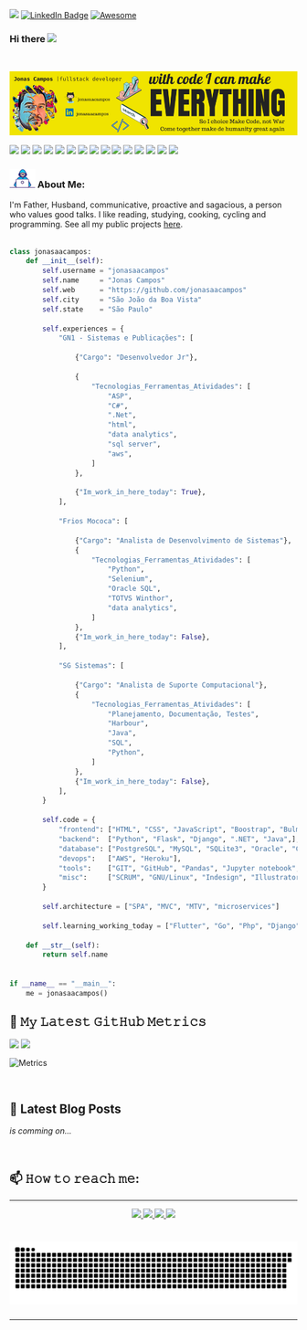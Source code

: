 [![](https://img.shields.io/badge/feito%20com%20%E2%9D%A4%20por-jaac-cyan)](https://github.com/jonasaacampos)
[![LinkedIn Badge](https://img.shields.io/badge/LinkedIn-Profile-informational?style=flat&logo=linkedin&logoColor=white&color=0D76A8)](https://www.linkedin.com/in/jonasaacampos)
[![Awesome](https://awesome.re/badge.svg)](https://awesome.re)


### Hi there <a href="https://www.gautamkrishnar.com/"><img src="https://media.giphy.com/media/hvRJCLFzcasrR4ia7z/giphy.gif" width="5%"></a>

<p>&nbsp;</p>

[![jonasaacampos header](img/banner2.png)](https://github.com/jonasaacampos)

![](https://img.shields.io/badge/javascript-informational?style=flat&logo=javascript&logoColor=white&color=gold)
![](https://img.shields.io/badge/HTML-informational?style=flat&logo=html5&logoColor=white&color=blue)
![](https://img.shields.io/badge/CSS-informational?style=flat&logo=css3&logoColor=white&color=pink)
![](https://img.shields.io/badge/python-informational?style=flat&logo=python&logoColor=white&color=green)
![](https://img.shields.io/badge/django-informational?style=flat&logo=django&logoColor=white&color=black)
![](https://img.shields.io/badge/flask-informational?style=flat&logo=flask&logoColor=white&color=red)
![](https://img.shields.io/badge/bulma-informational?style=flat&logo=bulma&logoColor=white&color=cyan)
![](https://img.shields.io/badge/bootstrap-informational?style=flat&logo=bootstrap&logoColor=white&color=navy)
![](https://img.shields.io/badge/android-informational?style=flat&logo=android&logoColor=white&color=green)
![](https://img.shields.io/badge/dart-informational?style=flat&logo=dart&logoColor=white&color=pink)
![](https://img.shields.io/badge/postgreSQL-informational?style=flat&logo=Postgresql&logoColor=white&color=grey)
![](https://img.shields.io/badge/OracleSQL-informational?style=flat&logo=oracle&logoColor=white&color=fuscia)
![](https://img.shields.io/badge/SQL-informational?style=flat&logo=sql-server&logoColor=white&color=orange)
![](https://img.shields.io/badge/flutter-informational?style=flat&logo=flutter&logoColor=white&color=navy)
![](https://img.shields.io/badge/C_Sharp-informational?style=flat&logo=csharp&logoColor=white&color=navy)

 

### <img src="img/developer.gif" width="45" /> About Me:

I'm Father, Husband, communicative, proactive and sagacious, a person who values good talks. I like reading, studying, cooking, cycling and programming. See all my public projects [here](https://jonasaacampos.github.io/projects/).



```python

class jonasaacampos:
    def __init__(self):
        self.username = "jonasaacampos"
        self.name     = "Jonas Campos"
        self.web      = "https://github.com/jonasaacampos"
        self.city     = "São João da Boa Vista"
        self.state    = "São Paulo"
        
        self.experiences = {
            "GN1 - Sistemas e Publicações": [

                {"Cargo": "Desenvolvedor Jr"},

                {
                    "Tecnologias_Ferramentas_Atividades": [
                        "ASP",
                        "C#",
                        ".Net",
                        "html",
                        "data analytics",
                        "sql server",
                        "aws",
                    ]
                },

                {"Im_work_in_here_today": True},
            ],

            "Frios Mococa": [

                {"Cargo": "Analista de Desenvolvimento de Sistemas"},
                {
                    "Tecnologias_Ferramentas_Atividades": [
                        "Python",
                        "Selenium",
                        "Oracle SQL",
                        "TOTVS Winthor",
                        "data analytics",
                    ]
                },
                {"Im_work_in_here_today": False},
            ],

            "SG Sistemas": [

                {"Cargo": "Analista de Suporte Computacional"},
                {
                    "Tecnologias_Ferramentas_Atividades": [
                        "Planejamento, Documentação, Testes",
                        "Harbour",
                        "Java",
                        "SQL",
                        "Python",
                    ]
                },
                {"Im_work_in_here_today": False},
            ],
        }

        self.code = {
            "frontend": ["HTML", "CSS", "JavaScript", "Boostrap", "Bulma",],
            "backend":  ["Python", "Flask", "Django", ".NET", "Java",],
            "database": ["PostgreSQL", "MySQL", "SQLite3", "Oracle", "Cassandra"],
            "devops":   ["AWS", "Heroku"],
            "tools":    ["GIT", "GitHub", "Pandas", "Jupyter notebook", "Looker Studio"],
            "misc":     ["SCRUM", "GNU/Linux", "Indesign", "Illustrator", "Kanban"],
        }

        self.architecture = ["SPA", "MVC", "MTV", "microservices"]

        self.learning_working_today = ["Flutter", "Go", "Php", "Django"]

    def __str__(self):
        return self.name


if __name__ == "__main__":
    me = jonasaacampos()


```


## 🔔 𝙼𝚢 𝙻𝚊𝚝𝚎𝚜𝚝 𝙶𝚒𝚝𝙷𝚞𝚋 𝙼𝚎𝚝𝚛𝚒𝚌𝚜

![](https://github-profile-summary-cards.vercel.app/api/cards/profile-details?username=jonasaacampos&theme=vue)
![](http://github-profile-summary-cards.vercel.app/api/cards/repos-per-language?username=jonasaacampos&theme=vue)


![Metrics](https://metrics.lecoq.io/jonasaacampos?template=classic&base.header=0&gists=1&lines=1&config.timezone=America%2FSao_Paulo)

<p>&nbsp;</p>

## 📕 Latest Blog Posts

*is comming on...*

<p>&nbsp;</p>

## 📫 𝙷𝚘𝚠 𝚝𝚘 𝚛𝚎𝚊𝚌𝚑 𝚖𝚎:

----


<p align='center'>
  <a href='https://github.com/jonasaacampos'>
    <img src='https://img.shields.io/badge/GitHub-100000?style=for-the-badge&logo=github&logoColor=white'/>
  </a>
  <a href='https://www.linkedin.com/in/jonasaacampos/'>
    <img src='https://img.shields.io/badge/LinkedIn-0077B5?style=for-the-badge&logo=linkedin&logoColor=white'/>
  </a>
   <a href='https://dev.to/jonasaacampos'>
    <img src='https://img.shields.io/badge/dev.to-0A0A0A?style=for-the-badge&logo=devdotto&logoColor=white'/>
  </a>
    <a href='https://www.buymeacoffee.com/jaac.dev'>
    <img src='https://img.shields.io/badge/Buy_Me_A_Coffee-FFDD00?style=for-the-badge&logo=buy-me-a-coffee&logoColor=black'/>
  </a>
</p>

# [![jonasaacampos header](img/github-contribution-grid-snake.svg)](https://github.com/jonasaacampos)

----